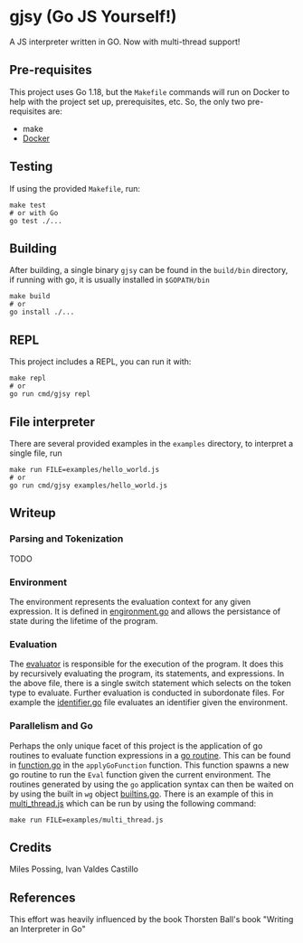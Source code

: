 # gjsy (Go JS Yourself!)

A JS interpreter written in GO. Now with multi-thread support!

## Pre-requisites

This project uses Go 1.18, but the `Makefile` commands will run on Docker to
help with the project set up, prerequisites, etc. So, the only two
pre-requisites are:

* make
* [Docker](https://docs.docker.com/get-docker/)

## Testing

If using the provided `Makefile`, run:

```
make test
# or with Go
go test ./...
```

## Building

After building, a single binary `gjsy` can be found in the `build/bin`
directory, if running with go, it is usually installed in `$GOPATH/bin`

```
make build
# or
go install ./...
```

## REPL

This project includes a REPL, you can run it with:

```
make repl
# or
go run cmd/gjsy repl
```

## File interpreter

There are several provided examples in the `examples` directory, to interpret
a single file, run

```
make run FILE=examples/hello_world.js
# or
go run cmd/gjsy examples/hello_world.js
```

## Writeup

### Parsing and Tokenization

TODO

### Environment

The environment represents the evaluation context for any given expression.
It is defined in [engironment.go](./pkg/object/environment.go) and allows
the persistance of state during the lifetime of the program.

### Evaluation

The [evaluator](./pkg/evaluator/evaluator.go) is responsible for the execution
of the program. It does this by recursively evaluating the program, its
statements, and expressions. In the above file, there is a single switch
statement which selects on the token type to evaluate. Further evaluation
is conducted in subordonate files. For example the
[identifier.go](./pkg/evaluator/identifier.go) file evaluates an identifier
given the environment.

### Parallelism and Go

Perhaps the only unique facet of this project is the application of
go routines to evaluate function expressions in a
[go routine](https://golangbot.com/goroutines/). This can be found
in [function.go](./pkg/evaluator/function.go) in the
`applyGoFunction` function. This function spawns a new go routine
to run the `Eval` function given the current environment. The
routines generated by using the `go` application syntax can then
be waited on by using the built in `wg` object
[builtins.go](./pkg/evaluator/builtins.go). There is an example
of this in [multi_thread.js](./examples/multi_thread.js) which
can be run by using the following command:

```shell
make run FILE=examples/multi_thread.js
```

## Credits

Miles Possing, Ivan Valdes Castillo

## References

This effort was heavily influenced by the book
Thorsten Ball's book "Writing an Interpreter in Go"
